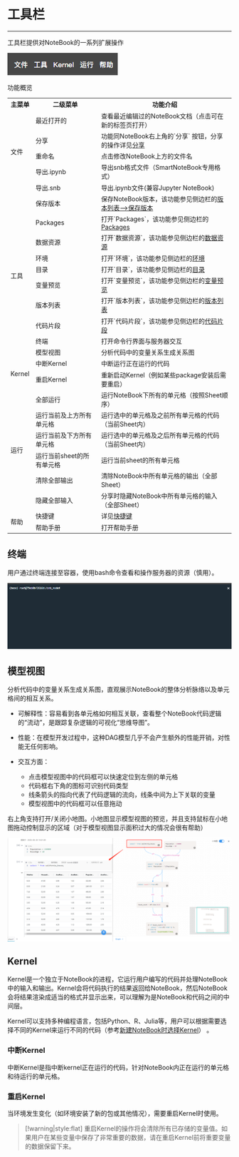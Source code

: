 # 工具栏
---

工具栏提供对NoteBook的一系列扩展操作

![图 1](../images/toobar%E7%9A%84%E6%93%8D%E4%BD%9C.png)  

功能概览

<table>
  <tr>
    <th>主菜单</th>
    <th>二级菜单</th>
    <th>功能介绍</th>
  </tr>
  <tr>
    <td rowspan="5">文件</td>
    <td>最近打开的</td>
    <td>查看最近编辑过的NoteBook文档（点击可在新的标签页打开）</td>
  </tr>
  <tr>
    <td>分享</td>
    <td>功能同NoteBook右上角的`分享` 按钮，分享的操作详见<a href="./Share.md" title="分享">分享</a></td>
  </tr>
  <tr>
    <td>重命名</td>
    <td>点击修改NoteBook上方的文件名</td>
  </tr>
  <tr>
    <td>导出.ipynb</td>
    <td>导出snb格式文件（SmartNoteBook专用格式）</td>
  </tr>
  <tr>
    <td>导出.snb</td>
    <td>导出.ipynb文件(兼容Jupyter NoteBook)</td>
  </tr>
  <tr>
    <td rowspan="10">工具</td>
    <td>保存版本</td>
    <td>保存NoteBook版本，该功能参见侧边栏的<a href="./Sidebar.md/#sv" title="保存版本">版本列表-->保存版本</a></td>
  </tr>
    <tr>
    <td>Packages</td>
    <td>打开`Packages`，该功能参见侧边栏的<a href="./Sidebar.md/#pk" title="Packages">Packages</a></td>
  </tr>
  <tr>
    <td>数据资源</td>
    <td>打开`数据资源`，该功能参见侧边栏的<a href="./Sidebar.md/#ds" title="数据资源">数据资源</a></td>
  </tr>
    <tr>
    <td>环境</td>
    <td>打开`环境`，该功能参见侧边栏的<a href="./Sidebar.md/#env" title="环境">环境</a></td>
  </tr>
  <tr>
    <td>目录</td>
    <td>打开`目录`，该功能参见侧边栏的<a href="./Sidebar.md/#idx" title="目录">目录</a></td>
  </tr>

  <tr>
    <td>变量预览</td>
    <td>打开`变量预览`，该功能参见侧边栏的<a href="./Sidebar.md/#vr" title="变量预览">变量预览</a></td>
  </tr>
  <tr>
    <td>版本列表</td>
    <td>打开`版本列表`，该功能参见侧边栏的<a href="./Sidebar.md/#sv" title="保存版本">版本列表</a></td>
  </tr>
  <tr>
    <td>代码片段</td>
    <td>打开`代码片段`，该功能参见侧边栏的<a href="./Sidebar.md/#cd" title="代码片段">代码片段</a></td>
  </tr>
  <tr>
    <td>终端</td>
    <td>打开命令行界面与服务器交互</td>
  </tr>
  <tr>
    <td>模型视图</td>
    <td>分析代码中的变量关系生成关系图</td>
  </tr>
  <tr>
    <td rowspan="2">Kernel</td>
    <td>中断Kernel</td>
    <td>中断运行正在运行的代码</td>
  </tr>
  <tr>
    <td>重启Kernel</td>
    <td>重新启动Kernel（例如某些package安装后需要重启）</td>
  </tr>
  <tr>
    <td rowspan="6">运行</td>
    <td>全部运行</td>
    <td>运行NoteBook下所有的单元格（按照Sheet顺序）</td>
  </tr>
  <tr>
    <td>运行当前及上方所有单元格</td>
    <td>运行选中的单元格及之前所有单元格的代码（当前Sheet内）</td>
  </tr>
  <tr>
    <td>运行当前及下方所有单元格</td>
    <td>运行选中的单元格及之后所有单元格的代码（当前Sheet内）</td>
  </tr>
  <tr>
    <td>运行当前sheet的所有单元格</td>
    <td>运行当前sheet的所有单元格</td>
  </tr>
  <tr>
    <td>清除全部输出</td>
    <td>清除NoteBook中所有单元格的输出（全部Sheet）</td>
  </tr>
    <tr>
    <td>隐藏全部输入</td>
    <td>分享时隐藏NoteBook中所有单元格的输入（全部Sheet）</td>
  </tr>
  <tr>
    <td rowspan="2">帮助</td>
    <td>快捷键</td>
    <td>详见<a href="./Shortcuts.md" title="快捷键">快捷键</a></td>
  </tr>
  <tr>
    <td>帮助手册</td>
    <td>打开帮助手册</td>
  </tr>
</table>


## 终端

用户通过终端连接至容器，使用bash命令查看和操作服务器的资源（慎用）。

![图 2](../images/termi.png)  

## 模型视图

分析代码中的变量关系生成关系图，直观展示NoteBook的整体分析脉络以及单元格间的相互关系。

- 可解释性：容易看到各单元格如何相互关联，查看整个NoteBook代码逻辑的“流动”，是跟踪复杂逻辑的可视化“思维导图”。

- 性能：在模型开发过程中，这种DAG模型几乎不会产生额外的性能开销，对性能无任何影响。
- 交互方面：
  - 点击模型视图中的代码框可以快速定位到左侧的单元格
  - 代码框右下角的图标可识别代码类型
  - 线条箭头的指向代表了代码逻辑的流向，线条中间为上下关联的变量
  - 模型视图中的代码框可以任意拖动

右上角支持打开/关闭小地图。小地图显示模型视图的预览，并且支持鼠标在小地图拖动控制显示的区域（对于模型视图显示面积过大的情况会很有帮助）

<!-- ![图 3](../images/gengraph.png)   -->
<!-- ![图 2](d:\00%20%E9%A1%B9%E7%9B%AE%E9%9B%86%E5%90%88\snb%E6%93%8D%E4%BD%9C%E6%89%8B%E5%86%8C%E4%B8%93%E9%A1%B9\snb_gitbook\images\f954e878763ace910f28057d809abad3be86a645a3f65db048c84389dcacca31.png)   -->

![图 1](../images/9f29ab8c8536f0fed522ad9965a300656397e3ed43d5aacb8a25a9dfe6d8417f.png)  




<!-- ![图 10](./../images/1679540175250.png) -->

<!-- ![图 3](../images/c81a7dca512bf6e630a676eaa79a57f01c35abc4423c9af81fda298acfc0857d.png)   -->

<!-- ![图 11](./../images/1679540232245.png) -->


## Kernel

Kernel是一个独立于NoteBook的进程，它运行用户编写的代码并处理NoteBook中的输入和输出。Kernel会将代码执行的结果返回给NoteBook，然后NoteBook会将结果渲染成适当的格式并显示出来，可以理解为是NoteBook和代码之间的中间层。

Kernel可以支持多种编程语言，包括Python、R、Julia等，用户可以根据需要选择不同的Kernel来运行不同的代码（参考<a href="./main.md/#newnb" title="新建NoteBook">新建NoteBook时选择Kernel</a>） 。

### 中断Kernel

中断Kernel是指中断kernel正在运行的代码，针对NoteBook内正在运行的单元格和待运行的单元格。
 
### 重启Kernel

当环境发生变化（如环境安装了新的包或其他情况），需要重启Kernel时使用。

> [!warning|style:flat]
> 重启Kernel的操作将会清除所有已存储的变量值。如果用户在某些变量中保存了非常重要的数据，请在重启Kernel前将重要变量的数据保留下来。



